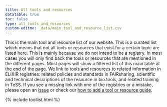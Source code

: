 ```yaml
---
title: All tools and resources
datatable: true
toc: false
type: all_tools_and_resources
custom-editme: _data/main_tool_and_resource_list.csv
---
```


This is the main tool and resource list of our website. This is a curated list which means that not all tools or resources that exist for a certain topic are listed here. This is mainly because we do not intend to be a registry. In most cases you will only find back the tools or resources that are mentioned in the different pages. Most pages will show a filtered list of this main table at the end of the page. We link to tools and resources to related information in ELIXIR registries: related policies and standards in FAIRsharing, scientific and technical descriptions of the resource in bio.tools, and related training in TeSS. If you see a missing link with one of the registries or a mistake, please open an [issue](https://github.com/elixir-europe/rdmkit/issues) or check our [how to add a tool or resource guide](tool_resource_update).


{% include toollist.html %}
